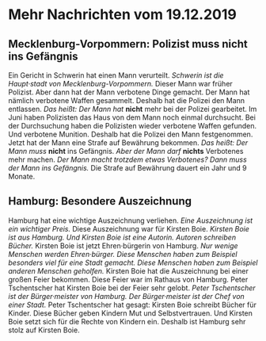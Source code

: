 # Mehr Nachrichten vom 19.12.2019


## Mecklenburg-Vorpommern: Polizist muss nicht ins Gefängnis
Ein Gericht in Schwerin hat einen Mann verurteilt. 
*Schwerin ist die Haupt·stadt von Mecklenburg-Vorpommern.* Dieser Mann war früher Polizist. Aber dann hat der Mann verbotene Dinge gemacht. Der Mann hat nämlich verbotene Waffen gesammelt. Deshalb hat die Polizei den Mann entlassen. *Das heißt:* 
*Der Mann hat* **nicht** mehr bei der Polizei gearbeitet. Im Juni haben Polizisten das Haus von dem Mann noch einmal durchsucht. Bei der Durchsuchung haben die Polizisten wieder verbotene Waffen gefunden. Und verbotene Munition. Deshalb hat die Polizei den Mann festgenommen. Jetzt hat der Mann eine Strafe auf Bewährung bekommen. *Das heißt:* 
*Der Mann muss* **nicht** ins Gefängnis. 
*Aber der Mann darf* **nichts** Verbotenes mehr machen. 
*Der Mann macht trotzdem etwas Verbotenes?* 
*Dann muss der Mann ins Gefängnis.* Die Strafe auf Bewährung dauert ein Jahr und 9 Monate. 

## Hamburg: Besondere Auszeichnung
Hamburg hat eine wichtige Auszeichnung verliehen. 
*Eine Auszeichnung ist ein wichtiger Preis.* Diese Auszeichnung war für Kirsten Boie. 
*Kirsten Boie ist aus Hamburg.* 
*Und Kirsten Boie ist eine Autorin.* 
*Autoren schreiben Bücher.* Kirsten Boie ist jetzt Ehren·bürgerin von Hamburg. 
*Nur wenige Menschen werden Ehren·bürger.* 
*Diese Menschen haben zum Beispiel besonders viel für eine Stadt gemacht.* 
*Diese Menschen haben zum Beispiel anderen Menschen geholfen.* Kirsten Boie hat die Auszeichnung bei einer großen Feier bekommen. Diese Feier war im Rathaus von Hamburg. Peter Tschentscher hat Kirsten Boie bei der Feier sehr gelobt. 
*Peter Tschentscher ist der Bürger·meister von Hamburg.* 
*Der Bürger·meister ist der Chef von einer Stadt.* Peter Tschentscher hat gesagt: Kirsten Boie schreibt Bücher für Kinder. Diese Bücher geben Kindern Mut und Selbstvertrauen. Und Kirsten Boie setzt sich für die Rechte von Kindern ein. Deshalb ist Hamburg sehr stolz auf Kirsten Boie. 
